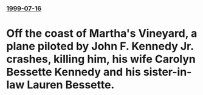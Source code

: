 ### [1999-07-16](/news/1999/07/16/index.md)

#  Off the coast of Martha's Vineyard, a plane piloted by John F. Kennedy Jr. crashes, killing him, his wife Carolyn Bessette Kennedy and his sister-in-law Lauren Bessette.



